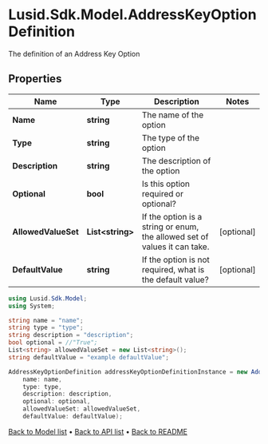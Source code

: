 # Lusid.Sdk.Model.AddressKeyOptionDefinition
The definition of an Address Key Option

## Properties

Name | Type | Description | Notes
------------ | ------------- | ------------- | -------------
**Name** | **string** | The name of the option | 
**Type** | **string** | The type of the option | 
**Description** | **string** | The description of the option | 
**Optional** | **bool** | Is this option required or optional? | 
**AllowedValueSet** | **List&lt;string&gt;** | If the option is a string or enum, the allowed set of values it can take. | [optional] 
**DefaultValue** | **string** | If the option is not required, what is the default value? | [optional] 

```csharp
using Lusid.Sdk.Model;
using System;

string name = "name";
string type = "type";
string description = "description";
bool optional = //"True";
List<string> allowedValueSet = new List<string>();
string defaultValue = "example defaultValue";

AddressKeyOptionDefinition addressKeyOptionDefinitionInstance = new AddressKeyOptionDefinition(
    name: name,
    type: type,
    description: description,
    optional: optional,
    allowedValueSet: allowedValueSet,
    defaultValue: defaultValue);
```

[Back to Model list](../README.md#documentation-for-models) &#8226; [Back to API list](../README.md#documentation-for-api-endpoints) &#8226; [Back to README](../README.md)
